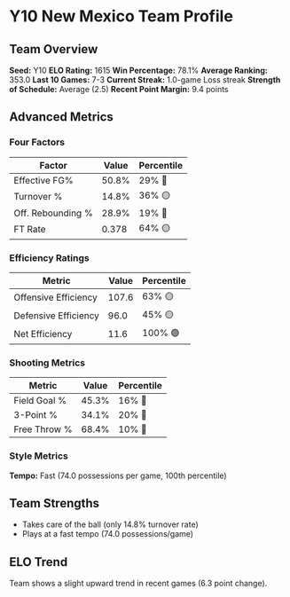 # Y10 New Mexico Team Profile
## Team Overview
**Seed:** Y10
**ELO Rating:** 1615
**Win Percentage:** 78.1%
**Average Ranking:** 353.0
**Last 10 Games:** 7-3
**Current Streak:** 1.0-game Loss streak
**Strength of Schedule:** Average (2.5)
**Recent Point Margin:** 9.4 points

## Advanced Metrics
### Four Factors
| Factor | Value | Percentile |
|--------|-------|------------|
| Effective FG% | 50.8% | 29% 🔴 |
| Turnover % | 14.8% | 36% 🟡 |
| Off. Rebounding % | 28.9% | 19% 🔴 |
| FT Rate | 0.378 | 64% 🟡 |

### Efficiency Ratings
| Metric | Value | Percentile |
|--------|-------|------------|
| Offensive Efficiency | 107.6 | 63% 🟡 |
| Defensive Efficiency | 96.0 | 45% 🟡 |
| Net Efficiency | 11.6 | 100% 🟢 |

### Shooting Metrics
| Metric | Value | Percentile |
|--------|-------|------------|
| Field Goal % | 45.3% | 16% 🔴 |
| 3-Point % | 34.1% | 20% 🔴 |
| Free Throw % | 68.4% | 10% 🔴 |

### Style Metrics
**Tempo:** Fast (74.0 possessions per game, 100th percentile)

## Team Strengths
* Takes care of the ball (only 14.8% turnover rate)
* Plays at a fast tempo (74.0 possessions/game)

## ELO Trend
Team shows a slight upward trend in recent games (6.3 point change).

